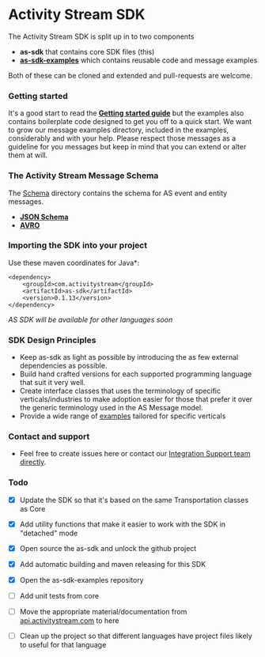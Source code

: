# Activity Stream SDK 

The Activity Stream SDK is split up in to two components

* **as-sdk** that contains core SDK files (this)
* **[as-sdk-examples](https://github.com/activitystream/as-sdk-examples)** which contains reusable code and message examples


Both of these can be cloned and extended and pull-requests are welcome.

### Getting started
It's a good start to read the **[Getting started guide](/docs)** but the examples also contains boilerplate code designed to get you off to a
quick start.
We want to grow our message examples directory, included in the examples, considerably and with your help. Please respect those messages as a guideline
for you messages but keep in mind that you can extend or alter them at will.

### The Activity Stream Message Schema
The [Schema](/schema) directory contains the schema for AS event and entity messages.

* **[JSON Schema](/schema)** 
* **[AVRO](/schema)** 


### Importing the SDK into your project

Use these maven coordinates for Java*:

    <dependency>
        <groupId>com.activitystream</groupId>
        <artifactId>as-sdk</artifactId>
        <version>0.1.13</version>
    </dependency>

*AS SDK will be available for other languages soon*

### SDK Design Principles
* Keep as-sdk as light as possible by introducing the as few external dependencies as possible.
* Build hand crafted versions for each supported programming language that suit it very well.
* Create interface classes that uses the terminology of specific verticals/industries to make adoption easier for those that prefer it over the generic 
terminology used in the AS Message model.
* Provide a wide range of [examples](https://github.com/activitystream/as-sdk-examples) tailored for specific verticals  


### Contact and support
* Feel free to create issues here or contact our [Integration Support team directly](mailto:integration-support@activitystream.com).

### Todo
 - [X] Update the SDK so that it's based on the same Transportation classes as Core
 - [X] Add utility functions that make it easier to work with the SDK in "detached" mode
 - [X] Open source the as-sdk and unlock the github project
 - [X] Add automatic building and maven releasing for this SDK
 - [X] Open the as-sdk-examples repository
 - [ ] Add unit tests from core 
 - [ ] Move the appropriate material/documentation from [api.activitystream.com](http://api.activitystream.com) to here
 - [ ] Clean up the project so that different languages have project files likely to useful for that language

